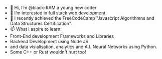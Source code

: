 - 👋 Hi, I’m @black-RAM a young new coder
- 👀 I’m interested in full stack web development
- 🌱 I recently achieved the FreeCodeCamp "Javascript Algorithmns and Data Structures Certification": 
- 📫 What I aspire to learn: 
- Front-End development Frameworks and Libraries 
- Backend Development using Node JS
- and data visialisation, analytics and A.I. Neural Networks using Python.
- Some C++ or Rust wouldn't hurt too!

<!---
black-RAM/black-RAM is a ✨ special ✨ repository because its `README.md` (this file) appears on your GitHub profile.
You can click the Preview link to take a look at your changes.
--->
